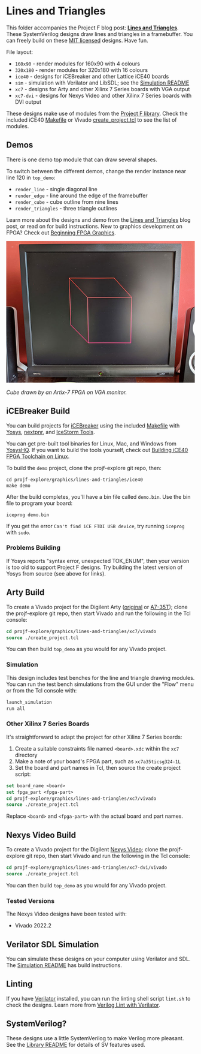 # Lines and Triangles

This folder accompanies the Project F blog post: **[Lines and Triangles](https://projectf.io/posts/lines-and-triangles/)**. These SystemVerilog designs draw lines and triangles in a framebuffer. You can freely build on these [MIT licensed](../../LICENSE) designs. Have fun.

File layout:

* `160x90` - render modules for 160x90 with 4 colours
* `320x180` - render modules for 320x180 with 16 colours
* `ice40` - designs for iCEBreaker and other Lattice iCE40 boards
* `sim` - simulation with Verilator and LibSDL; see the [Simulation README](sim/README.md)
* `xc7` - designs for Arty and other Xilinx 7 Series boards with VGA output
* `xc7-dvi` - designs for Nexys Video and other Xilinx 7 Series boards with DVI output

These designs make use of modules from the [Project F library](../../lib/). Check the included iCE40 [Makefile](ice40/Makefile) or Vivado [create_project.tcl](xc7/vivado/create_project.tcl) to see the list of modules.

## Demos

There is one demo top module that can draw several shapes.

To switch between the different demos, change the render instance near line 120 in `top_demo`:

* `render_line` - single diagonal line
* `render_edge` - line around the edge of the framebuffer
* `render_cube` - cube outline from nine lines
* `render_triangles` - three triangle outlines

Learn more about the designs and demo from the [Lines and Triangles](https://projectf.io/posts/lines-and-triangles/) blog post, or read on for build instructions. New to graphics development on FPGA? Check out [Beginning FPGA Graphics](https://projectf.io/posts/fpga-graphics/).

![](../../doc/img/lines-and-triangles.jpg?raw=true "")

_Cube drawn by an Artix-7 FPGA on VGA monitor._

## iCEBreaker Build

You can build projects for [iCEBreaker](https://docs.icebreaker-fpga.org/hardware/icebreaker/) using the included [Makefile](ice40/Makefile) with [Yosys](https://yosyshq.net/yosys/), [nextpnr](https://github.com/YosysHQ/nextpnr), and [IceStorm Tools](http://bygone.clairexen.net/icestorm/).

You can get pre-built tool binaries for Linux, Mac, and Windows from [YosysHQ](https://github.com/YosysHQ/oss-cad-suite-build). If you want to build the tools yourself, check out [Building iCE40 FPGA Toolchain on Linux](https://projectf.io/posts/building-ice40-fpga-toolchain/).

To build the `demo` project, clone the projf-explore git repo, then:

```shell
cd projf-explore/graphics/lines-and-triangles/ice40
make demo
```

After the build completes, you'll have a bin file called `demo.bin`. Use the bin file to program your board:

```shell
iceprog demo.bin
```

If you get the error `Can't find iCE FTDI USB device`, try running `iceprog` with `sudo`.

### Problems Building

If Yosys reports "syntax error, unexpected TOK_ENUM", then your version is too old to support Project F designs. Try building the latest version of Yosys from source (see above for links).

## Arty Build

To create a Vivado project for the Digilent Arty ([original](https://digilent.com/reference/programmable-logic/arty/reference-manual) or [A7-35T](https://reference.digilentinc.com/reference/programmable-logic/arty-a7/reference-manual)); clone the projf-explore git repo, then start Vivado and run the following in the Tcl console:

```tcl
cd projf-explore/graphics/lines-and-triangles/xc7/vivado
source ./create_project.tcl
```

You can then build `top_demo` as you would for any Vivado project.

### Simulation

This design includes test benches for the line and triangle drawing modules. You can run the test bench simulations from the GUI under the "Flow" menu or from the Tcl console with:

```tcl
launch_simulation
run all
```

### Other Xilinx 7 Series Boards

It's straightforward to adapt the project for other Xilinx 7 Series boards:

1. Create a suitable constraints file named `<board>.xdc` within the `xc7` directory
2. Make a note of your board's FPGA part, such as `xc7a35ticsg324-1L`
3. Set the board and part names in Tcl, then source the create project script:

```tcl
set board_name <board>
set fpga_part <fpga-part>
cd projf-explore/graphics/lines-and-triangles/xc7/vivado
source ./create_project.tcl
```

Replace `<board>` and `<fpga-part>` with the actual board and part names.

## Nexys Video Build

To create a Vivado project for the Digilent [Nexys Video](https://digilent.com/reference/programmable-logic/nexys-video/reference-manual); clone the projf-explore git repo, then start Vivado and run the following in the Tcl console:

```tcl
cd projf-explore/graphics/lines-and-triangles/xc7-dvi/vivado
source ./create_project.tcl
```

You can then build `top_demo` as you would for any Vivado project.

### Tested Versions

The Nexys Video designs have been tested with:

* Vivado 2022.2

## Verilator SDL Simulation

You can simulate these designs on your computer using Verilator and SDL. The [Simulation README](sim/README.md) has build instructions.

## Linting

If you have [Verilator](https://www.veripool.org/wiki/verilator) installed, you can run the linting shell script `lint.sh` to check the designs. Learn more from [Verilog Lint with Verilator](https://projectf.io/posts/verilog-lint-with-verilator/).

## SystemVerilog?

These designs use a little SystemVerilog to make Verilog more pleasant. See the [Library README](../../lib/README.md#systemverilog) for details of SV features used.

